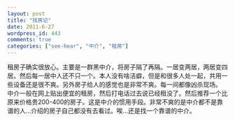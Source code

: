 ```yaml
---
layout: post
title: "找房记"
date: 2011-6-27
wordpress_id: 443
comments: true
categories: ["see-hear", "中介", "租房"]
---
```

<meta name="_edit_last" content="1" />
<meta name="_su_description" content="中介,找房,房源,黑,价格" />
<meta name="_su_keywords" content="中介,找房,房源,黑,价格" />
<meta name="_su_rich_snippet_type" content="none" />
<meta name="_su_title" content="中介,找房,房源" />
<meta name="views" content="147" />
租房子确实很放心。主要是一群黑中介，将房子隔了再隔。一居变两居，两居变四居。然后每一居中人还不只一个。本人没有啥洁癖，但是和很多人处一起，共用一些设备还是很不爽。另外房子给人的感觉也是非常不爽。每一间都像凶杀现场。
中介一般在网上贴出便宜的租房，然后打电话过去说已经租没了。然后推荐一个比原来价格贵200-400的房子。这是中介的惯用手段。非常不爽的是中介都不是靠谱的人...介绍的房子自己都没有去看过。唉...还是找一个靠谱的中介。
